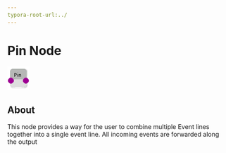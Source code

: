 ```yaml
---
typora-root-url:../
---
```


# Pin Node

![Pin](/IMG/Pin.png)

## About

This node provides a way for the user to combine multiple Event lines together into a single event line. All incoming events are forwarded along the output


